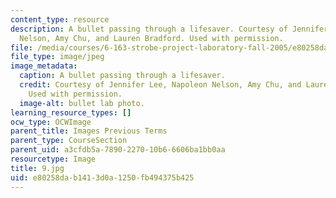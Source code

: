 ```yaml
---
content_type: resource
description: A bullet passing through a lifesaver. Courtesy of Jennifer Lee, Napoleon
  Nelson, Amy Chu, and Lauren Bradford. Used with permission.
file: /media/courses/6-163-strobe-project-laboratory-fall-2005/e80258dab1413d0a1250fb494375b425_9.jpg
file_type: image/jpeg
image_metadata:
  caption: A bullet passing through a lifesaver.
  credit: Courtesy of Jennifer Lee, Napoleon Nelson, Amy Chu, and Lauren Bradford.
    Used with permission.
  image-alt: bullet lab photo.
learning_resource_types: []
ocw_type: OCWImage
parent_title: Images Previous Terms
parent_type: CourseSection
parent_uid: a3cfdb5a-7890-2270-10b6-6606ba1bb0aa
resourcetype: Image
title: 9.jpg
uid: e80258da-b141-3d0a-1250-fb494375b425
---
```

